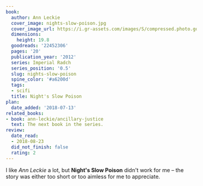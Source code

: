 ```yaml
---
book:
  author: Ann Leckie
  cover_image: nights-slow-poison.jpg
  cover_image_url: https://i.gr-assets.com/images/S/compressed.photo.goodreads.com/books/1418606162l/22452306._SX98_.jpg
  dimensions:
    height: 19.8
  goodreads: '22452306'
  pages: '20'
  publication_year: '2012'
  series: Imperial Radch
  series_position: '0.5'
  slug: nights-slow-poison
  spine_color: '#a6200d'
  tags:
  - scifi
  title: Night's Slow Poison
plan:
  date_added: '2018-07-13'
related_books:
- book: ann-leckie/ancillary-justice
  text: The next book in the series.
review:
  date_read:
  - 2018-08-23
  did_not_finish: false
  rating: 2
---
```


I like *Ann Leckie* a lot, but **Night's Slow Poison** didn't work for me – the story was either too short or too aimless for me to appreciate.
